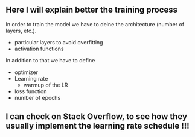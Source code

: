 ## Here I will explain better the training process
In order to train the model we have to deine the architecture (number of layers, etc.).
- particular layers to avoid overfitting
- activation functions

In addition to that we have to define
- optimizer
- Learning rate
  - warmup of the LR
- loss function
- number of epochs

## I can check on Stack Overflow, to see how they usually implement the learning rate schedule !!!